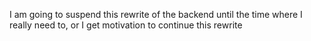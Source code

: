 I am going to suspend this rewrite of the backend until the time where I really need to, or I get motivation to continue this rewrite

